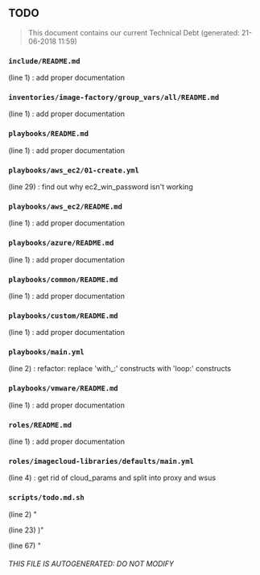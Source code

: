 ## TODO
> This document contains our current Technical Debt (generated: 21-06-2018 11:59)

### ``include/README.md``
(line 1) : add proper documentation


### ``inventories/image-factory/group_vars/all/README.md``
(line 1) : add proper documentation


### ``playbooks/README.md``
(line 1) : add proper documentation


### ``playbooks/aws_ec2/01-create.yml``
(line 29) : find out why ec2_win_password isn't working


### ``playbooks/aws_ec2/README.md``
(line 1) : add proper documentation


### ``playbooks/azure/README.md``
(line 1) : add proper documentation


### ``playbooks/common/README.md``
(line 1) : add proper documentation


### ``playbooks/custom/README.md``
(line 1) : add proper documentation


### ``playbooks/main.yml``
(line 2) : refactor: replace 'with_<lookup>:' constructs with 'loop:' constructs


### ``playbooks/vmware/README.md``
(line 1) : add proper documentation


### ``roles/README.md``
(line 1) : add proper documentation


### ``roles/imagecloud-libraries/defaults/main.yml``
(line 4) : get rid of cloud_params and split into proxy and wsus


### ``scripts/todo.md.sh``
(line 2) "

(line 23) )"

(line 67) "

###### THIS FILE IS AUTOGENERATED: DO NOT MODIFY
